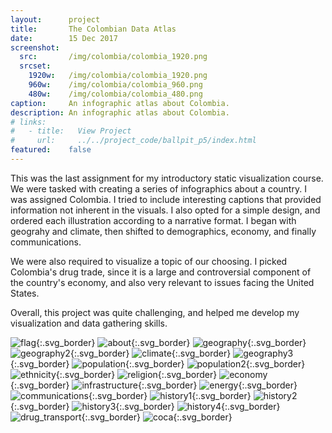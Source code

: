 ```yaml
---
layout:      project
title:       The Colombian Data Atlas
date:        15 Dec 2017
screenshot:
  src:       /img/colombia/colombia_1920.png
  srcset:
    1920w:   /img/colombia/colombia_1920.png
    960w:    /img/colombia/colombia_960.png
    480w:    /img/colombia/colombia_480.png
caption:     An infographic atlas about Colombia.
description: An infographic atlas about Colombia.
# links:
#   - title:   View Project
#     url:     ../../project_code/ballpit_p5/index.html
featured:    false
---
```

This was the last assignment for my introductory static visualization course. We were tasked with creating a series of infographics about a country. I was assigned Colombia. I tried to include interesting captions that provided information not inherent in the visuals. I also opted for a simple design, and ordered each illustration according to a narrative format. I began with geograhy and climate, then shifted to demographics, economy, and finally communications.

We were also required to visualize a topic of our choosing. I picked Colombia's drug trade, since it is a large and controversial component of the country's economy, and also very relevant to issues facing the United States.

Overall, this project was quite challenging, and helped me develop my visualization and data gathering skills.

![flag](../../img/colombia/flag.svg){:.svg_border}
![about](../../img/colombia/about.svg){:.svg_border}
![geography](../../img/colombia/geography.svg){:.svg_border}
![geography2](../../img/colombia/geography2.svg){:.svg_border}
![climate](../../img/colombia/climate.svg){:.svg_border}
![geography3](../../img/colombia/geography3.svg){:.svg_border}
![population](../../img/colombia/population.svg){:.svg_border}
![population2](../../img/colombia/population2.svg){:.svg_border}
![ethnicity](../../img/colombia/ethnicity.svg){:.svg_border}
![religion](../../img/colombia/religion.svg){:.svg_border}
![economy](../../img/colombia/economy.svg){:.svg_border}
![infrastructure](../../img/colombia/infrastructure.svg){:.svg_border}
![energy](../../img/colombia/energy.svg){:.svg_border}
![communications](../../img/colombia/communications.svg){:.svg_border}
![history1](../../img/colombia/history1.svg){:.svg_border}
![history2](../../img/colombia/history2.svg){:.svg_border}
![history3](../../img/colombia/history3.svg){:.svg_border}
![history4](../../img/colombia/history4.svg){:.svg_border}
![drug_transport](../../img/colombia/drug_transport.svg){:.svg_border}
![coca](../../img/colombia/coca.svg){:.svg_border}




